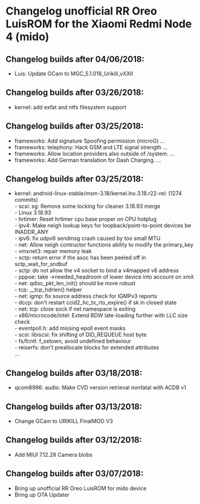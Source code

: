 <h1>Changelog unofficial RR Oreo LuisROM for the Xiaomi Redmi Node 4 (mido)</h1>
<p></p>
<h2>Changelog builds after 04/06/2018:</h2>
<ul>
  <li>Luis: Update GCam to MGC_5.1.018_Urikill_vXXII</li>
</ul>

<h2>Changelog builds after 03/26/2018:</h2>
<ul>
  <li>kernel: add exfat and ntfs filesystem support</li>
</ul>

<h2>Changelog builds after 03/25/2018:</h2>
<ul>
  <li>frameworks: Add signature Spoofing permission (microG) …</li>
  <li>frameworks: telephony: Hack GSM and LTE signal strength  …</li>
  <li>frameworks: Allow location providers also outside of /system.  …</li>
  <li>frameworks: Add German translation for Dash Charging.  …</li>
</ul>

<h2>Changelog builds after 03/25/2018:</h2>
<ul>
<li>kernel: android-linux-stable/msm-3.18/kernel.lnx.3.18.r22-rel: (1274 commits)<br>
  - scsi: sg: Remove some locking for cleaner 3.18.93 merge<br>
  - Linux 3.18.93<br>
  - hrtimer: Reset hrtimer cpu base proper on CPU hotplug<br>
  - ipv4: Make neigh lookup keys for loopback/point-to-point devices be INADDR_ANY<br>
  - ipv6: fix udpv6 sendmsg crash caused by too small MTU<br>
  - net: Allow neigh contructor functions ability to modify the primary_key<br>
  - vmxnet3: repair memory leak<br>
  - sctp: return error if the asoc has been peeled off in sctp_wait_for_sndbuf<br>
  - sctp: do not allow the v4 socket to bind a v4mapped v6 address<br>
  - pppoe: take ->needed_headroom of lower device into account on xmit<br>
  - net: qdisc_pkt_len_init() should be more robust<br>
  - tcp: __tcp_hdrlen() helper<br>
  - net: igmp: fix source address check for IGMPv3 reports<br>
  - dccp: don't restart ccid2_hc_tx_rto_expire() if sk in closed state<br>
  - net: tcp: close sock if net namespace is exiting<br>
  - x86/microcode/intel: Extend BDW late-loading further with LLC size check<br>
  - eventpoll.h: add missing epoll event masks<br>
  - scsi: libiscsi: fix shifting of DID_REQUEUE host byte<br>
  - fs/fcntl: f_setown, avoid undefined behaviour<br>
  - reiserfs: don't preallocate blocks for extended attributes<br>
  ...</li>
</ul>
  
<h2>Changelog builds after 03/18/2018:</h2>
<ul>
  <li>qcom8996: audio: Make CVD version retrieval nonfatal with ACDB v1</li>
</ul>

<h2>Changelog builds after 03/13/2018:</h2>
<ul>
  <li>Change GCam to URIKILL FinalMOD V3</li>
</ul>

<h2>Changelog builds after 03/12/2018:</h2>
<ul>
  <li>Add MIUI 7.12.28 Camera blobs</li>
</ul>

<h2>Changelog builds after 03/07/2018:</h2>
<ul>
  <li>Bring up unofficial RR Oreo LuisROM for mido device</li>
  <li>Bring up OTA Updater</li>
</ul>
